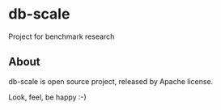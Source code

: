 db-scale
========


Project for benchmark research


About
-----

db-scale is open source project, released by Apache license.

Look, feel, be happy :-)
